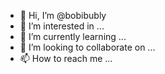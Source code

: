 - 👋 Hi, I’m @bobibubly
- 👀 I’m interested in ...
- 🌱 I’m currently learning ...
- 💞️ I’m looking to collaborate on ...
- 📫 How to reach me ...

<!---
bobibubly/bobibubly is a ✨ special ✨ repository because its `README.md` (this file) appears on your GitHub profile.
You can click the Preview link to take a look at your changes.
--->
